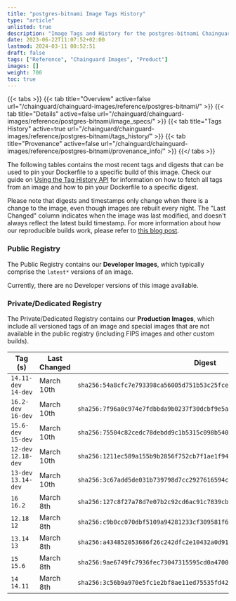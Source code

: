 ```yaml
---
title: "postgres-bitnami Image Tags History"
type: "article"
unlisted: true
description: "Image Tags and History for the postgres-bitnami Chainguard Image"
date: 2023-06-22T11:07:52+02:00
lastmod: 2024-03-11 00:52:51
draft: false
tags: ["Reference", "Chainguard Images", "Product"]
images: []
weight: 700
toc: true
---
```


{{< tabs >}}
{{< tab title="Overview" active=false url="/chainguard/chainguard-images/reference/postgres-bitnami/" >}}
{{< tab title="Details" active=false url="/chainguard/chainguard-images/reference/postgres-bitnami/image_specs/" >}}
{{< tab title="Tags History" active=true url="/chainguard/chainguard-images/reference/postgres-bitnami/tags_history/" >}}
{{< tab title="Provenance" active=false url="/chainguard/chainguard-images/reference/postgres-bitnami/provenance_info/" >}}
{{</ tabs >}}

The following tables contains the most recent tags and digests that can be used to pin your Dockerfile to a specific build of this image. Check our guide on [Using the Tag History API](/chainguard/chainguard-images/using-the-tag-history-api/) for information on how to fetch all tags from an image and how to pin your Dockerfile to a specific digest.

Please note that digests and timestamps only change when there is a change to the image, even though images are rebuilt every night. The "Last Changed" column indicates when the image was last modified, and doesn't always reflect the latest build timestamp. For more information about how our reproducible builds work, please refer to [this blog post](https://www.chainguard.dev/unchained/reproducing-chainguards-reproducible-image-builds).

### Public Registry
The Public Registry contains our **Developer Images**, which typically comprise the `latest*` versions of an image.

Currently, there are no Developer versions of this image available.

### Private/Dedicated Registry
The Private/Dedicated Registry contains our **Production Images**, which include all versioned tags of an image and special images that are not available in the public registry (including FIPS images and other custom builds).

| Tag (s)               | Last Changed | Digest                                                                    |
|-----------------------|--------------|---------------------------------------------------------------------------|
|  `14.11-dev` `14-dev` | March 10th   | `sha256:54a8cfc7e793398ca56005d751b53c25fcec7fb34bade8509e4486ff518b9ea0` |
|  `16.2-dev` `16-dev`  | March 10th   | `sha256:7f96a0c974e7fdbbda9b0237f30dcbf9e5a4b85dff73cefdcd426800002eda26` |
|  `15.6-dev` `15-dev`  | March 10th   | `sha256:75504c82cedc78debdd9c1b5315c098b540ee654fc5a0ea6440c8c2a1b0885f0` |
|  `12-dev` `12.18-dev` | March 10th   | `sha256:1211ec589a155b9b2856f752cb7f1ae1f942cbbbf13e138a06da9f4d0ec98469` |
|  `13-dev` `13.14-dev` | March 10th   | `sha256:3c67add5de031b739798d7cc2927616594c901027b10f841688edb158eafb295` |
|  `16` `16.2`          | March 8th    | `sha256:127c8f27a78d7e07b2c92cd6ac91c7839cb552ef3ceb218b2ea8b21e59e6770c` |
|  `12.18` `12`         | March 8th    | `sha256:c9b0cc070dbf5109a94281233cf309581f60af91c60b5cef068520eb2686c0ed` |
|  `13.14` `13`         | March 8th    | `sha256:a434852053686f26c242dfc2e10432a0d91894a766a6a227401323baa77953cc` |
|  `15` `15.6`          | March 8th    | `sha256:9ae6749fc7936fec73047315595cd0a470010195da67cce985d4379caf4d798a` |
|  `14` `14.11`         | March 8th    | `sha256:3c56b9a970e5fc1e2bf8ae11ed75535fd42303b6e414910cc070b684783fa214` |


